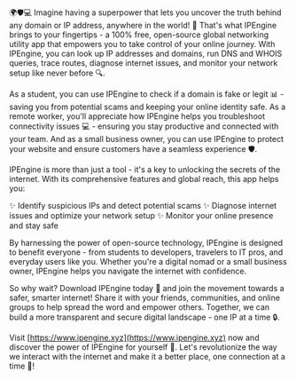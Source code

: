 🌍🛡️💻 Imagine having a superpower that lets you uncover the truth behind any domain or IP address, anywhere in the world! 🚀 That's what IPEngine brings to your fingertips - a 100% free, open-source global networking utility app that empowers you to take control of your online journey. With IPEngine, you can look up IP addresses and domains, run DNS and WHOIS queries, trace routes, diagnose internet issues, and monitor your network setup like never before 🔍.

As a student, you can use IPEngine to check if a domain is fake or legit 📊 - saving you from potential scams and keeping your online identity safe. As a remote worker, you'll appreciate how IPEngine helps you troubleshoot connectivity issues 💻 - ensuring you stay productive and connected with your team. And as a small business owner, you can use IPEngine to protect your website and ensure customers have a seamless experience 🛡️.

IPEngine is more than just a tool - it's a key to unlocking the secrets of the internet. With its comprehensive features and global reach, this app helps you:

✨ Identify suspicious IPs and detect potential scams
✨ Diagnose internet issues and optimize your network setup
✨ Monitor your online presence and stay safe

By harnessing the power of open-source technology, IPEngine is designed to benefit everyone - from students to developers, travelers to IT pros, and everyday users like you. Whether you're a digital nomad or a small business owner, IPEngine helps you navigate the internet with confidence.

So why wait? Download IPEngine today 📲 and join the movement towards a safer, smarter internet! Share it with your friends, communities, and online groups to help spread the word and empower others. Together, we can build a more transparent and secure digital landscape - one IP at a time 🔒.

Visit [https://www.ipengine.xyz](https://www.ipengine.xyz) now and discover the power of IPEngine for yourself 🌟. Let's revolutionize the way we interact with the internet and make it a better place, one connection at a time 💪!